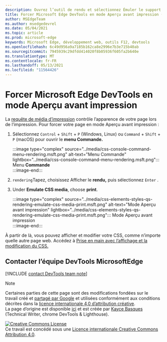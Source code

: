 ```yaml
---
description: Ouvrez l’outil de rendu et sélectionnez Émuler le support CSS > imprimer.
title: Forcer Microsoft Edge DevTools en mode Aperçu avant impression (type de média d’impression CSS)
author: MSEdgeTeam
ms.author: msedgedevrel
ms.date: 05/04/2021
ms.topic: article
ms.prod: microsoft-edge
keywords: Microsoft Edge, développement web, outils F12, devtools
ms.openlocfilehash: 6c49d956a9a7185b162ca8e2996e7b3e715b40ab
ms.sourcegitcommit: 7945939c29dfdd414020f8b05936f605fa2b640e
ms.translationtype: MT
ms.contentlocale: fr-FR
ms.lasthandoff: 05/13/2021
ms.locfileid: "11564426"
---
```

<!-- Copyright Kayce Basques 

   Licensed under the Apache License, Version 2.0 (the "License");
   you may not use this file except in compliance with the License.
   You may obtain a copy of the License at

       https://www.apache.org/licenses/LICENSE-2.0

   Unless required by applicable law or agreed to in writing, software
   distributed under the License is distributed on an "AS IS" BASIS,
   WITHOUT WARRANTIES OR CONDITIONS OF ANY KIND, either express or implied.
   See the License for the specific language governing permissions and
   limitations under the License.  -->
# <a name="force-microsoft-edge-devtools-into-print-preview-mode"></a>Forcer Microsoft Edge DevTools en mode Aperçu avant impression  

La [requête de média d’impression][MDNUsingMediaQueries] contrôle l’apparence de votre page lors de l’impression.  Pour forcer votre page en mode Aperçu avant impression :  

1.  Sélectionnez `Control` + `Shift` + `P` \(Windows, Linux\) ou `Command` + `Shift` + `P` \(macOS\) pour ouvrir le **menu Commande.**  
    
    :::image type="complex" source="../media/css-console-command-menu-rendering.msft.png" alt-text="Menu Commande" lightbox="../media/css-console-command-menu-rendering.msft.png":::
       Menu **Commande**  
    :::image-end:::  
    
1.  `rendering`Tapez, choisissez Afficher le **rendu,** puis sélectionnez `Enter` .  
1.  Under **Emulate CSS media**, choose **print**.  
    
    :::image type="complex" source="../media/css-elements-styles-qs-rendering-emulate-css-media-print.msft.png" alt-text="Mode Aperçu avant impression" lightbox="../media/css-elements-styles-qs-rendering-emulate-css-media-print.msft.png":::
       Mode Aperçu avant impression  
    :::image-end:::  
    
À partir de là, vous pouvez afficher et modifier votre CSS, comme n’importe quelle autre page web.  Accédez à [Prise en main avec l’affichage et la modification du CSS.][DevToolsCSSGetStarted]  

## <a name="getting-in-touch-with-the-microsoft-edge-devtools-team"></a>Contacter l’équipe DevTools MicrosoftEdge  

[!INCLUDE [contact DevTools team note](../includes/contact-devtools-team-note.md)]  

<!-- links -->  

[MicrosoftEdgeDevTools]: ../../devtools-guide-chromium/index.md "outils de développement Microsoft Edge (Chromium) | Documents Microsoft"  
[DevToolsCSSGetStarted]: ./index.md "Commencer à afficher et modifier les | Documents Microsoft"  

[MDNUsingMediaQueries]: https://developer.mozilla.org/docs/Web/CSS/Media_Queries/Using_media_queries "Utilisation de requêtes multimédias | MDN"  

> [!NOTE]
> Certaines parties de cette page sont des modifications fondées sur le travail créé et [partagé par Google][GoogleSitePolicies] et utilisées conformément aux conditions décrites dans la [licence internationale 4,0 d’attribution créative][CCA4IL].  
> La page d’origine est disponible [ici](https://developers.google.com/web/tools/chrome-devtools/css/print-preview) et est créée par [Kayce Basques][KayceBasques] \(Technical Writer, chrome DevTools \& Lighthouse\).  

[![Creative Commons License][CCby4Image]][CCA4IL]  
Ce travail est concédé sous une [Licence internationale Creative Commons Attribution 4.0][CCA4IL].  

[CCA4IL]: https://creativecommons.org/licenses/by/4.0  
[CCby4Image]: https://i.creativecommons.org/l/by/4.0/88x31.png  
[GoogleSitePolicies]: https://developers.google.com/terms/site-policies  
[KayceBasques]: https://developers.google.com/web/resources/contributors#kayce-basques  
